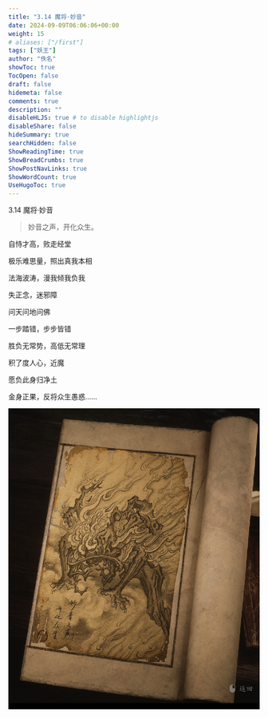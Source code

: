 ```yaml
---
title: "3.14 魔将·妙音"
date: 2024-09-09T06:06:06+00:00
weight: 15
# aliases: ["/first"]
tags: ["妖王"]
author: "佚名"
showToc: true
TocOpen: false
draft: false
hidemeta: false
comments: true
description: ""
disableHLJS: true # to disable highlightjs
disableShare: false
hideSummary: true
searchHidden: false
ShowReadingTime: true
ShowBreadCrumbs: true
ShowPostNavLinks: true
ShowWordCount: true
UseHugoToc: true
---
```


3.14 魔将·妙音

> 妙音之声，开化众生。

自恃才高，败走经堂

极乐难思量，照出真我本相

法海波涛，漫我倾我负我

失正念，迷邪障


问天问地问佛

一步踏错，步步皆错

胜负无常势，高低无常理

积了度人心，近魔


愿负此身归净土

金身正果，反将众生愚惑……


![本地图片](image.png)